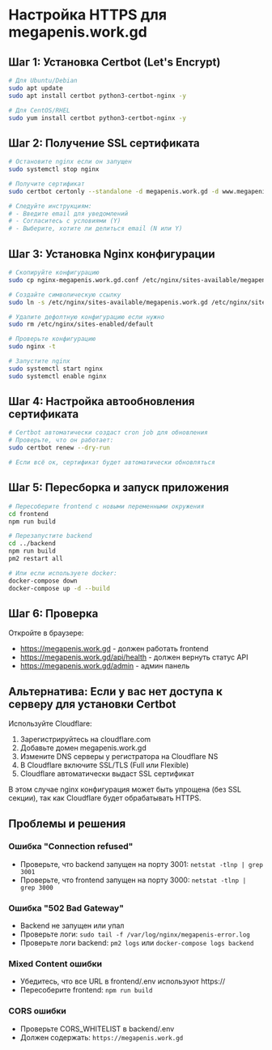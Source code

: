 # Настройка HTTPS для megapenis.work.gd

## Шаг 1: Установка Certbot (Let's Encrypt)

```bash
# Для Ubuntu/Debian
sudo apt update
sudo apt install certbot python3-certbot-nginx -y

# Для CentOS/RHEL
sudo yum install certbot python3-certbot-nginx -y
```

## Шаг 2: Получение SSL сертификата

```bash
# Остановите nginx если он запущен
sudo systemctl stop nginx

# Получите сертификат
sudo certbot certonly --standalone -d megapenis.work.gd -d www.megapenis.work.gd

# Следуйте инструкциям:
# - Введите email для уведомлений
# - Согласитесь с условиями (Y)
# - Выберите, хотите ли делиться email (N или Y)
```

## Шаг 3: Установка Nginx конфигурации

```bash
# Скопируйте конфигурацию
sudo cp nginx-megapenis.work.gd.conf /etc/nginx/sites-available/megapenis.work.gd

# Создайте символическую ссылку
sudo ln -s /etc/nginx/sites-available/megapenis.work.gd /etc/nginx/sites-enabled/

# Удалите дефолтную конфигурацию если нужно
sudo rm /etc/nginx/sites-enabled/default

# Проверьте конфигурацию
sudo nginx -t

# Запустите nginx
sudo systemctl start nginx
sudo systemctl enable nginx
```

## Шаг 4: Настройка автообновления сертификата

```bash
# Certbot автоматически создаст cron job для обновления
# Проверьте, что он работает:
sudo certbot renew --dry-run

# Если всё ок, сертификат будет автоматически обновляться
```

## Шаг 5: Пересборка и запуск приложения

```bash
# Пересоберите frontend с новыми переменными окружения
cd frontend
npm run build

# Перезапустите backend
cd ../backend
npm run build
pm2 restart all

# Или если используете docker:
docker-compose down
docker-compose up -d --build
```

## Шаг 6: Проверка

Откройте в браузере:
- https://megapenis.work.gd - должен работать frontend
- https://megapenis.work.gd/api/health - должен вернуть статус API
- https://megapenis.work.gd/admin - админ панель

## Альтернатива: Если у вас нет доступа к серверу для установки Certbot

Используйте Cloudflare:

1. Зарегистрируйтесь на cloudflare.com
2. Добавьте домен megapenis.work.gd
3. Измените DNS серверы у регистратора на Cloudflare NS
4. В Cloudflare включите SSL/TLS (Full или Flexible)
5. Cloudflare автоматически выдаст SSL сертификат

В этом случае nginx конфигурация может быть упрощена (без SSL секции), так как Cloudflare будет обрабатывать HTTPS.

## Проблемы и решения

### Ошибка "Connection refused"
- Проверьте, что backend запущен на порту 3001: `netstat -tlnp | grep 3001`
- Проверьте, что frontend запущен на порту 3000: `netstat -tlnp | grep 3000`

### Ошибка "502 Bad Gateway"
- Backend не запущен или упал
- Проверьте логи: `sudo tail -f /var/log/nginx/megapenis-error.log`
- Проверьте логи backend: `pm2 logs` или `docker-compose logs backend`

### Mixed Content ошибки
- Убедитесь, что все URL в frontend/.env используют https://
- Пересоберите frontend: `npm run build`

### CORS ошибки
- Проверьте CORS_WHITELIST в backend/.env
- Должен содержать: `https://megapenis.work.gd`
